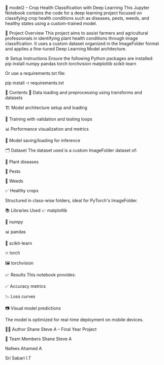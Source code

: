 🌿 model2 – Crop Health Classification with Deep Learning
This Jupyter Notebook contains the code for a deep learning project focused on classifying crop health conditions such as diseases, pests, weeds, and healthy states using a custom-trained model.

📌 Project Overview
This project aims to assist farmers and agricultural professionals in identifying plant health conditions through image classification.
It uses a custom dataset organized in the ImageFolder format and applies a fine-tuned Deep Learning Model architecture.

⚙️ Setup Instructions
Ensure the following Python packages are installed:
pip install numpy pandas torch torchvision matplotlib scikit-learn

Or use a requirements.txt file:

pip install -r requirements.txt

📁 Contents
🧹 Data loading and preprocessing using transforms and datasets

🏗️ Model architecture setup and loading

🧪 Training with validation and testing loops

📊 Performance visualization and metrics

💾 Model saving/loading for inference

🗂️ Dataset
The dataset used is a custom ImageFolder dataset of:

🌾 Plant diseases

🐛 Pests

🌿 Weeds

✅ Healthy crops

Structured in class-wise folders, ideal for PyTorch's ImageFolder.

📚 Libraries Used
📈 matplotlib

🔢 numpy

📊 pandas

🧠 scikit-learn

🔥 torch

🖼️ torchvision

📈 Results
This notebook provides:

✅ Accuracy metrics

📉 Loss curves

📷 Visual model predictions

The model is optimized for real-time deployment on mobile devices.

🧑‍💻 Author
Shane Steve A – Final Year Project

👥 Team Members
Shane Steve A

Nafees Ahamed A

Sri Sabari I.T
